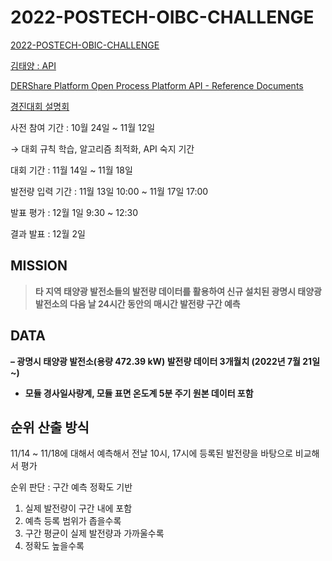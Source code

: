 # 2022-POSTECH-OIBC-CHALLENGE

[2022-POSTECH-OBIC-CHALLENGE](http://competition.postech.ac.kr/)

[김태양 : API](https://o.solarkim.com/cmpt2022)

[DERShare Platform Open Process Platform API - Reference Documents](https://research-api.solarkim.com/docs#tag/Competition-2022)

[경진대회 설명회](https://www.youtube.com/watch?v=LuaR7mFW8IQ)

사전 참여 기간 : 10월 24일 ~ 11월 12일

→ 대회 규칙 학습, 알고리즘 최적화, API 숙지 기간

대회 기간 : 11월 14일 ~ 11월 18일

발전량 입력 기간 : 11월 13일 10:00 ~ 11월 17일 17:00

발표 평가 : 12월 1일 9:30 ~ 12:30

결과 발표 : 12월 2일

## MISSION

> **타 지역 태양광 발전소들의 발전량 데이터를 활용하여 신규 설치된 광명시 태양광 발전소의 다음 날 24시간 동안의 매시간 발전량 구간 예측**
> 

## DATA

**– 광명시 태양광 발전소(용량 472.39 kW) 발전량 데이터 3개월치 (2022년 7월 21일 ~)**

- **모듈 경사일사량계, 모듈 표면 온도계 5분 주기 원본 데이터 포함**

## 순위 산출 방식

11/14 ~ 11/18에 대해서 예측해서 전날 10시, 17시에 등록된 발전량을 바탕으로 비교해서 평가 

순위 판단 : 구간 예측 정확도 기반
1. 실제 발전량이 구간 내에 포함
2. 예측 등록 범위가 좁을수록
3. 구간 평균이 실제 발전량과 가까울수록
4. 정확도 높을수록



